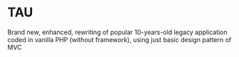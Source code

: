 # TAU
Brand new, enhanced, rewriting of popular 10-years-old legacy application coded in vanilla PHP (without framework), using just basic design pattern of MVC
